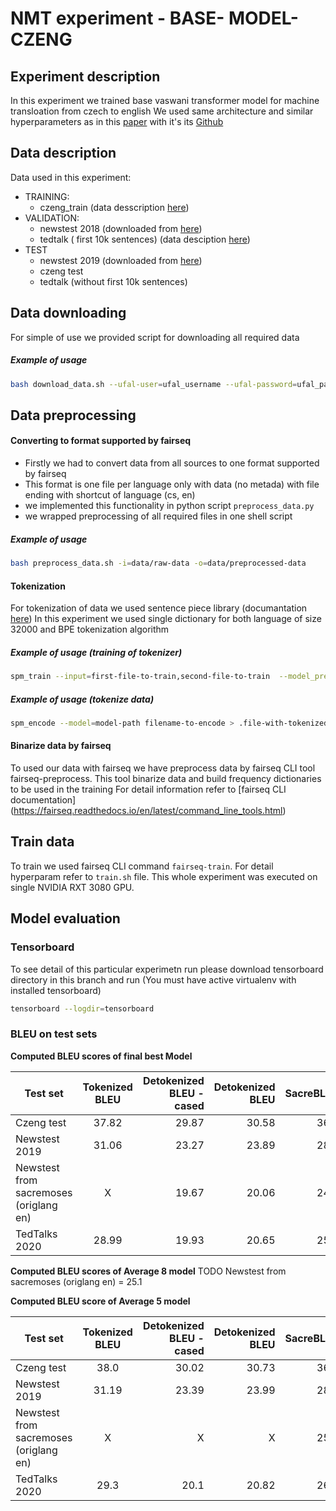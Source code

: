 # NMT experiment - BASE- MODEL-CZENG
## Experiment description
In this experiment we trained base vaswani transformer model for machine transloation from czech to english
We used same architecture and similar hyperparameters as in this [paper](https://arxiv.org/abs/1806.00187) with it's its [Github](https://github.com/pytorch/fairseq/blob/master/examples/scaling_nmt/README.md)

## Data description
Data used in this experiment:
* TRAINING:
    * czeng_train (data desscription [here](https://ufal.mff.cuni.cz/czeng))
* VALIDATION:
    * newstest 2018 (downloaded from [here](http://matrix.statmt.org/test_sets/newstest2018.tgz?1527073980))
    * tedtalk ( first 10k sentences) (data desciption [here](https://opus.nlpl.eu/TED2020-v1.php))
* TEST
    * newstest 2019 (downloaded from [here](https://opus.nlpl.eu/download.php?f=TED2020/v1/tmx/cs-en.tmx.gz))
    * czeng test 
    * tedtalk (without first 10k sentences)

## Data downloading
For simple of use we provided script for downloading all required data
##### Example of usage
```bash
bash download_data.sh --ufal-user=ufal_username --ufal-password=ufal_password -d=data/raw-data
```

## Data preprocessing
#### Converting to format supported by fairseq
* Firstly we had to convert data from all sources to one format supported by fairseq
* This format is one file per language only with data (no metada) with file ending with shortcut of language (cs, en)
* we implemented this functionality in python script   `preprocess_data.py`
* we wrapped preprocessing of all required files in one shell script
##### Example of usage
```bash
bash preprocess_data.sh -i=data/raw-data -o=data/preprocessed-data
```

#### Tokenization
For tokenization of data we used sentence piece library (documantation [here](https://github.com/google/sentencepiece))
In this experiment we used single dictionary for both language of size 32000 and BPE tokenization algorithm
##### Example of usage (training of tokenizer)
```bash
spm_train --input=first-file-to-train,second-file-to-train  --model_prefix=model-name --vocab_size=32000 --model_type=bpe
```

##### Example of usage (tokenize data)
```bash
spm_encode --model=model-path filename-to-encode > .file-with-tokenized-data
```

#### Binarize data by fairseq
To used our data with fairseq we have preprocess data by fairseq CLI tool fairseq-preprocess.
This tool binarize data and build frequency dictionaries to be used in the training
For detail information refer to [fairseq CLI documentation] (https://fairseq.readthedocs.io/en/latest/command_line_tools.html)


## Train data
To train we used fairseq CLI command `fairseq-train`. For detail hyperparam refer to `train.sh` file.
This whole experiment was executed on single NVIDIA RXT 3080 GPU.

## Model evaluation

### Tensorboard
To see detail of this particular experimetn run please download tensorboard directory in this branch and run
(You must have active virtualenv with installed tensorboard)
```bash
tensorboard --logdir=tensorboard
```

### BLEU on test sets
**Computed BLEU scores of final best Model**

| Test set        | Tokenized BLEU | Detokenized BLEU - cased  | Detokenized BLEU | SacreBLEU |
| ------------- |:-------------:| -----:| -----:|  -----:|
| Czeng test      | 37.82 | 29.87 | 30.58|36.4
| Newstest 2019      | 31.06      |   23.27 | 23.89|28.0
| Newstest from sacremoses (origlang en)     | X     |   19.67 | 20.06| 24.7
| TedTalks 2020 | 28.99  |    19.93 | 20.65 |25.9

**Computed BLEU scores of Average 8  model**
TODO
Newstest from sacremoses (origlang en)	= 25.1

**Computed BLEU score of Average 5 model**

| Test set        | Tokenized BLEU | Detokenized BLEU - cased  | Detokenized BLEU | SacreBLEU |
| ------------- |:-------------:| -----:| -----:|  -----:|
| Czeng test      | 38.0 | 30.02 | 30.73|36.6
| Newstest 2019      | 31.19      |   23.39 | 23.99|28.2
| Newstest from sacremoses (origlang en)     | X     |   X | X| 25.3
| TedTalks 2020 | 29.3  | 20.1 | 20.82 | 26.2